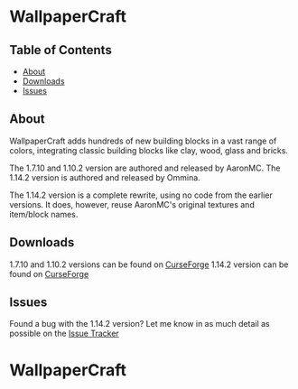# WallpaperCraft

## Table of Contents

* [About](#about)
* [Downloads](#downloads)
* [Issues](#issues)

## About

WallpaperCraft adds hundreds of new building blocks in a vast range of colors, integrating classic building blocks like clay, wood, glass and bricks.

The 1.7.10 and 1.10.2 version are authored and released by AaronMC.
The 1.14.2 version is authored and released by Ommina.

The 1.14.2 version is a complete rewrite, using no code from the earlier versions.  It does, however, reuse AaronMC's original textures and item/block names.

## Downloads

1.7.10 and 1.10.2 versions can be found on [CurseForge](https://minecraft.curseforge.com/projects/wallpapercraft)
1.14.2 version can be found on [CurseForge](https://minecraft.curseforge.com/projects/wallpapercraft_ommina)

## Issues

Found a bug with the 1.14.2 version?  Let me know in as much detail as possible on the [Issue Tracker](https://github.com/Ommina/WallpaperCraft/issues)
# WallpaperCraft
